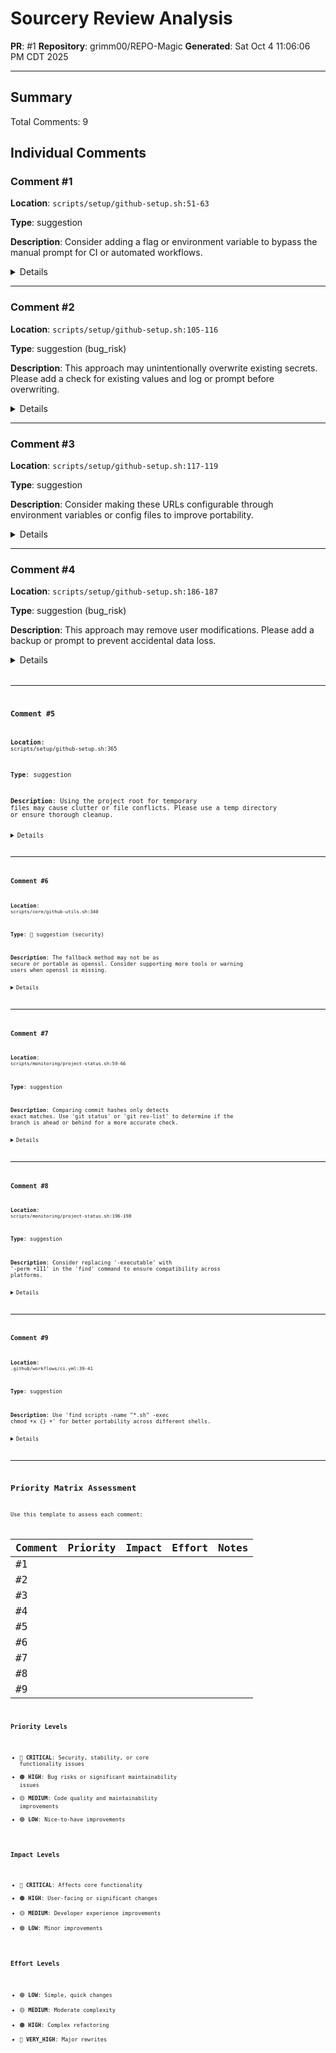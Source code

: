 # Sourcery Review Analysis
**PR**: #1
**Repository**: grimm00/REPO-Magic
**Generated**: Sat Oct  4 11:06:06 PM CDT 2025

---

## Summary

Total Comments: 9

## Individual Comments

### Comment #1

**Location**: `scripts/setup/github-setup.sh:51-63`

**Type**: suggestion

**Description**: Consider adding a flag or environment variable to bypass the manual prompt for CI or automated workflows.

<details>
<summary>Details</summary>

<b>Code Context</b>

<pre><code>
+    echo "4. Check 'Allow GitHub Actions to create and approve pull requests'"
+    echo ""
+    
+    read -p "Press Enter when you have configured these settings..."
+    
+    # Set workflow permissions via API
</code></pre>

<b>Issue</b>

**suggestion:** Manual confirmation step may block automation.

<b>Suggestion</b>

<pre><code>
    echo "Setting up repository permissions for GitHub Actions..."
    echo "Please ensure the following permissions are enabled in your repository:"
    echo ""
    echo "1. Go to: https://github.com/$PROJECT_REPO/settings/actions"
    echo "2. Under 'Actions permissions', select 'Allow all actions and reusable workflows'"
    echo "3. Under 'Workflow permissions', select 'Read and write permissions'"
    echo "4. Check 'Allow GitHub Actions to create and approve pull requests'"
    echo ""

    # Check for --no-prompt flag or GH_SETUP_NO_PROMPT env variable
    NO_PROMPT=false
    for arg in "$@"; do
        if [[ "$arg" == "--no-prompt" ]]; then
            NO_PROMPT=true
            break
        fi
    done
    if [[ "${GH_SETUP_NO_PROMPT}" == "1" ]]; then
        NO_PROMPT=true
    fi

    if [[ "$NO_PROMPT" == false ]]; then
        read -p "Press Enter when you have configured these settings..."
    else
        echo "Skipping manual confirmation prompt due to --no-prompt flag or GH_SETUP_NO_PROMPT=1"
    fi

    # Set workflow permissions via API
    gh_print_status "INFO" "Setting workflow permissions via API..."
</code></pre>

</details>

---

### Comment #2

**Location**: `scripts/setup/github-setup.sh:105-116`

**Type**: suggestion (bug_risk)

**Description**: This approach may unintentionally overwrite existing secrets. Please add a check for existing values and log or prompt before overwriting.

<details>
<summary>Details</summary>

<b>Code Context</b>

<pre><code>
+    gh_print_status "INFO" "Setting up secrets..."
+    
+    # Core application secrets
+    echo "$jwt_secret" | gh secret set JWT_SECRET_KEY
+    gh_print_status "SUCCESS" "JWT_SECRET_KEY set"
+    
+    echo "$api_key" | gh secret set API_KEY
+    gh_print_status "SUCCESS" "API_KEY set"
+    
+    echo "$webhook_secret" | gh secret set WEBHOOK_SECRET
+    gh_print_status "SUCCESS" "WEBHOOK_SECRET set"
+    
</code></pre>

<b>Issue</b>

**suggestion (bug_risk):** Secrets are set without checking for existing values.

<b>Suggestion</b>

<pre><code>
    gh_print_status "INFO" "Setting up secrets..."

    # Helper function to check and set secrets
    set_github_secret() {
        local secret_name="$1"
        local secret_value="$2"

        if gh secret list | grep -q "^${secret_name}"; then
            gh_print_status "WARNING" "Secret '${secret_name}' already exists."
            read -p "Overwrite '${secret_name}'? [y/N]: " confirm
            if [[ "$confirm" =~ ^[Yy]$ ]]; then
                echo "$secret_value" | gh secret set "$secret_name"
                gh_print_status "SUCCESS" "${secret_name} overwritten"
            else
                gh_print_status "INFO" "Skipped overwriting '${secret_name}'"
            fi
        else
            echo "$secret_value" | gh secret set "$secret_name"
            gh_print_status "SUCCESS" "${secret_name} set"
        fi
    }

    # Core application secrets
    set_github_secret "JWT_SECRET_KEY" "$jwt_secret"
    set_github_secret "API_KEY" "$api_key"
    set_github_secret "WEBHOOK_SECRET" "$webhook_secret"
</code></pre>

</details>

---

### Comment #3

**Location**: `scripts/setup/github-setup.sh:117-119`

**Type**: suggestion

**Description**: Consider making these URLs configurable through environment variables or config files to improve portability.

<details>
<summary>Details</summary>

<b>Code Context</b>

<pre><code>
+    gh_print_status "SUCCESS" "WEBHOOK_SECRET set"
+    
+    # Application configuration
+    echo "https://thunderstore.io" | gh secret set THUNDERSTORE_BASE_URL
+    gh_print_status "SUCCESS" "THUNDERSTORE_BASE_URL set"
+    
</code></pre>

<b>Issue</b>

**suggestion:** Hardcoded URLs may reduce flexibility.

<b>Suggestion</b>

<pre><code>
    # Application configuration

    # Ensure THUNDERSTORE_BASE_URL is set in the environment
    if [ -z "${THUNDERSTORE_BASE_URL}" ]; then
        gh_print_status "ERROR" "THUNDERSTORE_BASE_URL environment variable is not set. Please export it before running this script."
        exit 1
    fi

    echo "${THUNDERSTORE_BASE_URL}" | gh secret set THUNDERSTORE_BASE_URL
    gh_print_status "SUCCESS" "THUNDERSTORE_BASE_URL set"
</code></pre>

</details>

---

### Comment #4

**Location**: `scripts/setup/github-setup.sh:186-187`

**Type**: suggestion (bug_risk)

**Description**: This approach may remove user modifications. Please add a backup or prompt to prevent accidental data loss.

<details>
<summary>Details</summary>

<b>Code Context</b>

<pre><code>
+    mkdir -p "$PROJECT_ROOT/.github/workflows"
+    
+    # Create main CI/CD workflow
+    cat \>gt; "$PROJECT_ROOT/.github/workflows/ci.yml" \<lt;\<lt; 'EOF'
+name: CI/CD Pipeline
+
</code></pre>

<b>Issue</b>

**suggestion (bug_risk):** Workflow file is overwritten unconditionally.

<b>Suggestion</b>

<pre><code>
    # Create main CI/CD workflow
    WORKFLOW_FILE="$PROJECT_ROOT/.github/workflows/ci.yml"
    if [ -f "$WORKFLOW_FILE" ]; then
        echo "Warning: $WORKFLOW_FILE already exists."
        read -p "Do you want to overwrite it? (y/N) " confirm
        if [[ "$confirm" =~ ^[Yy]$ ]]; then
            cp "$WORKFLOW_FILE" "$WORKFLOW_FILE.bak"
            echo "Backup created at $WORKFLOW_FILE.bak"
        else
            echo "Aborting workflow file creation to prevent data loss."
            return 1
        fi
    fi
    cat \>gt; "$WORKFLOW_FILE" \<lt;\<lt; 'EOF'
</code></pre>

</details>

---

### Comment #5

**Location**: `scripts/setup/github-setup.sh:365`

**Type**: suggestion

**Description**: Using the project root for temporary files may cause clutter or file conflicts. Please use a temp directory or ensure thorough cleanup.

<details>
<summary>Details</summary>

<b>Code Context</b>

<pre><code>
+    gh_print_section "🛡️ Setting up Branch Protection Rules"
+    
+    # Create branch protection configuration files
+    cat \>gt; "$PROJECT_ROOT/branch_protection_main.json" \<lt;\<lt; 'EOF'
+{
+  "required_status_checks": {
</code></pre>

<b>Issue</b>

**suggestion:** Temporary branch protection files are created in project root.

</details>

---

### Comment #6

**Location**: `scripts/core/github-utils.sh:340`

**Type**: 🚨 suggestion (security)

**Description**: The fallback method may not be as secure or portable as openssl. Consider supporting more tools or warning users when openssl is missing.

<details>
<summary>Details</summary>

<b>Code Context</b>

<pre><code>
+# Generate secure random value
+gh_generate_secret() {
+    local length=${1:-32}
+    if gh_command_exists "openssl"; then
+        openssl rand -base64 "$length"
+    else
</code></pre>

<b>Issue</b>

**🚨 suggestion (security):** Fallback for secret generation may not be cryptographically secure.

</details>

---

### Comment #7

**Location**: `scripts/monitoring/project-status.sh:59-66`

**Type**: suggestion

**Description**: Comparing commit hashes only detects exact matches. Use 'git status' or 'git rev-list' to determine if the branch is ahead or behind for a more accurate check.

<details>
<summary>Details</summary>

<b>Code Context</b>

<pre><code>
+    
+    # Check if branch is up to date
+    if gh_remote_branch_exists "$current_branch"; then
+        local local_commit=$(git rev-parse HEAD)
+        local remote_commit=$(git rev-parse "origin/$current_branch")
+        
+        if [ "$local_commit" = "$remote_commit" ]; then
+            gh_print_status "SUCCESS" "Branch is up to date with remote"
+        else
</code></pre>

<b>Issue</b>

**suggestion:** Branch up-to-date check does not handle diverged branches.

<b>Suggestion</b>

<pre><code>
    # Check if branch is up to date
    if gh_remote_branch_exists "$current_branch"; then
        local ahead_count=$(git rev-list --count HEAD ^origin/"$current_branch")
        local behind_count=$(git rev-list --count origin/"$current_branch" ^HEAD)

        if [ "$ahead_count" -eq 0 ] \&amp;\&amp; [ "$behind_count" -eq 0 ]; then
            gh_print_status "SUCCESS" "Branch is up to date with remote"
        elif [ "$ahead_count" -gt 0 ] \&amp;\&amp; [ "$behind_count" -eq 0 ]; then
            gh_print_status "WARNING" "Branch is ahead of remote by $ahead_count commit(s)"
        elif [ "$ahead_count" -eq 0 ] \&amp;\&amp; [ "$behind_count" -gt 0 ]; then
            gh_print_status "WARNING" "Branch is behind remote by $behind_count commit(s)"
        else
            gh_print_status "ERROR" "Branch has diverged from remote (ahead by $ahead_count, behind by $behind_count)"
        fi
</code></pre>

</details>

---

### Comment #8

**Location**: `scripts/monitoring/project-status.sh:196-198`

**Type**: suggestion

**Description**: Consider replacing '-executable' with '-perm +111' in the 'find' command to ensure compatibility across platforms.

<details>
<summary>Details</summary>

<b>Code Context</b>

<pre><code>
+        gh_print_status "SUCCESS" "Shell scripts found"
+        
+        # Check script permissions
+        local executable_count=$(find "$PROJECT_ROOT" -name "*.sh" -executable | wc -l)
+        local total_scripts=$(find "$PROJECT_ROOT" -name "*.sh" | wc -l)
+        
</code></pre>

<b>Issue</b>

**suggestion:** Use of '-executable' may not be portable.

<b>Suggestion</b>

<pre><code>
        # Check script permissions
        local executable_count=$(find "$PROJECT_ROOT" -name "*.sh" -perm +111 | wc -l)
        local total_scripts=$(find "$PROJECT_ROOT" -name "*.sh" | wc -l)
</code></pre>

</details>

---

### Comment #9

**Location**: `.github/workflows/ci.yml:39-41`

**Type**: suggestion

**Description**: Use 'find scripts -name "*.sh" -exec chmod +x {} +' for better portability across different shells.

<details>
<summary>Details</summary>

<b>Code Context</b>

<pre><code>
+    - name: Check file permissions
+      run: |
+        # Ensure scripts are executable
+        chmod +x scripts/**/*.sh
+        chmod +x *.sh
+        
</code></pre>

<b>Issue</b>

**suggestion:** Recursive chmod with glob may not work in all shells.

<b>Suggestion</b>

<pre><code>
        # Ensure scripts are executable
        find scripts -name "*.sh" -exec chmod +x {} +
        chmod +x *.sh
</code></pre>

</details>

---

## Priority Matrix Assessment

Use this template to assess each comment:

| Comment | Priority | Impact | Effort | Notes |
|---------|----------|--------|--------|-------|
| #1 | | | | |
| #2 | | | | |
| #3 | | | | |
| #4 | | | | |
| #5 | | | | |
| #6 | | | | |
| #7 | | | | |
| #8 | | | | |
| #9 | | | | |

### Priority Levels
- 🔴 **CRITICAL**: Security, stability, or core functionality issues
- 🟠 **HIGH**: Bug risks or significant maintainability issues
- 🟡 **MEDIUM**: Code quality and maintainability improvements
- 🟢 **LOW**: Nice-to-have improvements

### Impact Levels
- 🔴 **CRITICAL**: Affects core functionality
- 🟠 **HIGH**: User-facing or significant changes
- 🟡 **MEDIUM**: Developer experience improvements
- 🟢 **LOW**: Minor improvements

### Effort Levels
- 🟢 **LOW**: Simple, quick changes
- 🟡 **MEDIUM**: Moderate complexity
- 🟠 **HIGH**: Complex refactoring
- 🔴 **VERY_HIGH**: Major rewrites


